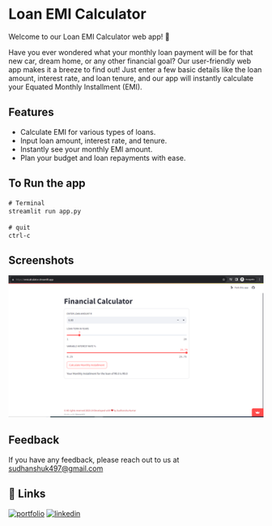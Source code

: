 
#  Loan EMI Calculator

Welcome to our Loan EMI Calculator web app! 🚀

Have you ever wondered what your monthly loan payment will be for that new car, dream home, or any other financial goal? Our user-friendly web app makes it a breeze to find out! Just enter a few basic details like the loan amount, interest rate, and loan tenure, and our app will instantly calculate your Equated Monthly Installment (EMI).

## Features

- Calculate EMI for various types of loans.
- Input loan amount, interest rate, and tenure.
- Instantly see your monthly EMI amount.
- Plan your budget and loan repayments with ease.


## To Run the app
```
# Terminal
streamlit run app.py

# quit
ctrl-c
```


## Screenshots
![App Screenshot](https://github.com/sudhanshu432/LoanEMI-Calculator/blob/main/Financial%20Calculator.PNG)

## Feedback

If you have any feedback, please reach out to us at sudhanshuk497@gmail.com


## 🔗 Links
[![portfolio](https://img.shields.io/badge/my_portfolio-000?style=for-the-badge&logo=ko-fi&logoColor=white)](https://github.com/sudhanshu432)
[![linkedin](https://img.shields.io/badge/linkedin-0A66C2?style=for-the-badge&logo=linkedin&logoColor=white)](https://www.linkedin.com/in/sudhanshu-kumar432/)


